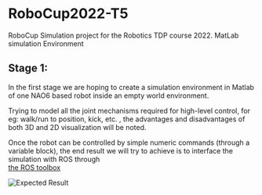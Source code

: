 # RoboCup2022-T5
RoboCup Simulation project for the Robotics TDP course 2022.
MatLab simulation Environment 

## Stage 1:

In the first stage we are hoping to create a simulation environment in Matlab of one NAO6 based robot inside an empty world environment. 

Trying to model all the joint mechanisms required for high-level control, for eg: walk/run to position, kick, etc. , the advantages and disadvantages of both 3D and 2D visualization 
will be noted. 

Once the robot can be controlled by simple numeric commands (through a variable block), the end result we will try to achieve is to interface the simulation with ROS through  
[the ROS toolbox](https://uk.mathworks.com/help/ros/ug/get-started-with-ros.html)

![](./images/Robocup-conroller.png "Expected Result")
